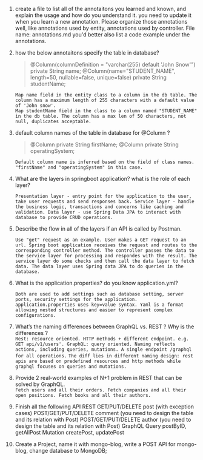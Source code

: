 1. create a file to list all of the annotaitons you learned and known, and explain the usage and how do you
   understand it. you need to update it when you learn a new annotation. Please organize those annotations
   well, like annotations used by entity, annotations used by controller. 
File name: annotations.md
    you'd better also list a code example under the annotations.  


2. how the below annotaitons specify the table in database?
    
    >   @Column(columnDefinition = "varchar(255) default 'John Snow'")
         private String name;
    >     @Column(name="STUDENT_NAME", length=50, nullable=false, unique=false)
         private String studentName;
   
      `Map name field in the entity class to a column in the db table. The column has a maximum length of 255 characters with a default value of 'John snow'. `  
      `Map studentName field in the class to a column named "STUDENT_NAME" in the db table. The column has a max len of 50 characters, not null, duplicates acceptable.`
  

3. default column names of the table in database for @Column ?
   >   @Column
         private String firstName;
         @Column
         private String operatingSystem;

   `Default column name is inferred based on the field of class names. "firstName" and "operatingSystem" in this case.`  


4. What are the layers in springboot application? what is the role of each layer?

   `Presentation layer - entry point for the application to the user, take user requests and send responses back.
    Service layer - handle the business logic, transactions and concerns like caching and validation.
    Data layer - use Spring Data JPA to interact with database to provide CRUD operations.`  

  
5. Describe the flow in all of the layers if an API is called by Postman.  

   `Use "get" request as an example. User makes a GET request to an url. Spring boot application receives the request and routes to the corresponding controller method. The
controller passes the data to the service layer for processing and respondes with the result. The service layer do some checks and then call the data layer to fetch data. The data layer uses Spring data JPA to do queries in the database.`  

6.  What is the application.properties? do you know application.yml?  

    `Both are used to add settings such as database setting, server ports, security settings for the application. application.properties uses key=value syntax. Yaml is a format allowing nested structures and easier to represent complex configurations.` 
  

7. What’s the naming differences between GraphQL vs. REST ? Why is the differences ?  
`Rest: resource oriented. HTTP methods + different endpoint. e.g. GET api/v1/users'. GraphQL: query oriented. Naming reflects actions, including queries, mutations. A single endpoint /graphql for all operations.`
  `The diff lies in different naming design: rest apis are based on predefined resources and http methods while graphql focuses on queries and mutations. `  
  

8. Provide 2 real-world examples of N+1 problem in REST that can be solved by GraphQL.  
`Fetch users and all their orders. Fetch companies and all their open positions. Fetch books and all their authors.`

  
9. Finish all the following API
   REST
   GET/PUT/DELETE post (with exception cases)
   POST/GET/PUT/DELETE comment (you need to design the table and its relation with Post)
   POST/GET/PUT/DELETE author (you need to design the table and its relation with Post)
   GraphQL
   Query postByID, getAllPost
   Mutation createPost, updatePost
10. Create a Project, name it with mongo-blog, write a POST API for mongo-blog, change database to
    MongoDB;
